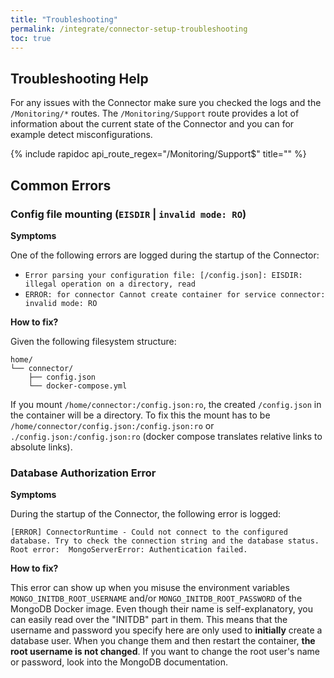 ```yaml
---
title: "Troubleshooting"
permalink: /integrate/connector-setup-troubleshooting
toc: true
---
```


## Troubleshooting Help

For any issues with the Connector make sure you checked the logs and the `/Monitoring/*` routes. The `/Monitoring/Support` route provides a lot of information about the current state of the Connector and you can for example detect misconfigurations.

{% include rapidoc api_route_regex="/Monitoring/Support$" title="" %}

## Common Errors

### Config file mounting (`EISDIR` | `invalid mode: RO`)

**Symptoms**

One of the following errors are logged during the startup of the Connector:

- `Error parsing your configuration file: [/config.json]: EISDIR: illegal operation on a directory, read`
- `ERROR: for connector Cannot create container for service connector: invalid mode: RO`

**How to fix?**

Given the following filesystem structure:

```text
home/
└── connector/
    ├── config.json
    └── docker-compose.yml
```

If you mount `/home/connector:/config.json:ro`, the created `/config.json` in the container will be a directory. To fix this the mount has to be `/home/connector/config.json:/config.json:ro` or `./config.json:/config.json:ro` (docker compose translates relative links to absolute links).

### Database Authorization Error

**Symptoms**

During the startup of the Connector, the following error is logged:

```text
[ERROR] ConnectorRuntime - Could not connect to the configured database. Try to check the connection string and the database status. Root error:  MongoServerError: Authentication failed.
```

**How to fix?**

This error can show up when you misuse the environment variables `MONGO_INITDB_ROOT_USERNAME` and/or `MONGO_INITDB_ROOT_PASSWORD` of the MongoDB Docker image. Even though their name is self-explanatory, you can easily read over the "INITDB" part in them. This means that the username and password you specify here are only used to **initially** create a database user. When you change them and then restart the container, **the root username is not changed**. If you want to change the root user's name or password, look into the MongoDB documentation.
